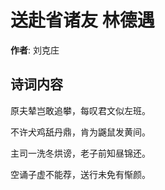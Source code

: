 # 送赴省诸友 林德遇

**作者**: 刘克庄

## 诗词内容

原夫辇岂敢追攀，每叹君文似左班。

不许犬鸡舐丹鼎，肯为鼷鼠发黄间。

主司一洗冬烘谤，老子前知昼锦还。

空诵子虚不能荐，送行未免有惭颜。

